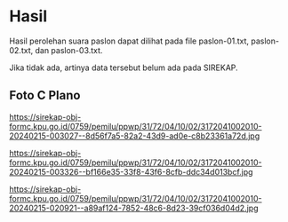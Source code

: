 # Hasil

Hasil perolehan suara paslon dapat dilihat pada file paslon-01.txt, paslon-02.txt, dan paslon-03.txt.

Jika tidak ada, artinya data tersebut belum ada pada SIREKAP.

## Foto C Plano

https://sirekap-obj-formc.kpu.go.id/0759/pemilu/ppwp/31/72/04/10/02/3172041002010-20240215-003027--8d56f7a5-82a2-43d9-ad0e-c8b23361a72d.jpg

https://sirekap-obj-formc.kpu.go.id/0759/pemilu/ppwp/31/72/04/10/02/3172041002010-20240215-003326--bf166e35-33f8-43f6-8cfb-ddc34d013bcf.jpg

https://sirekap-obj-formc.kpu.go.id/0759/pemilu/ppwp/31/72/04/10/02/3172041002010-20240215-020921--a89af124-7852-48c6-8d23-39cf036d04d2.jpg

